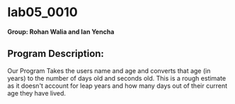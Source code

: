 # lab05_0010

**Group: Rohan Walia and Ian Yencha**

## Program Description:

Our Program Takes the users name and age and converts that age (in years) to the number of days old and seconds old. This is a rough estimate as it doesn't account for leap years and how many days out of their current age they have lived. 
